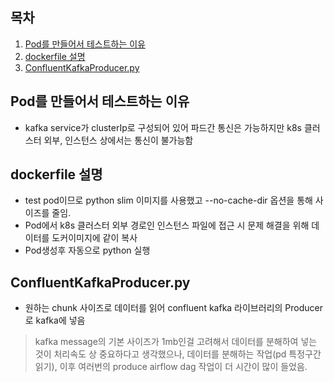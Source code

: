 ## 목차

1. [Pod를 만들어서 테스트하는 이유](#pod를-만들어서-테스트하는-이유)
2. [dockerfile 설명](#dockerfile-설명)
3. [ConfluentKafkaProducer.py](#confluentkafkaproducerpy)

## Pod를 만들어서 테스트하는 이유
- kafka service가 clusterIp로 구성되어 있어 파드간 통신은 가능하지만 k8s 클러스터 외부, 인스턴스 상에서는 통신이 불가능함
## dockerfile 설명
- test pod이므로 python slim 이미지를 사용했고 --no-cache-dir 옵션을 통해 사이즈를 줄임.
- Pod에서 k8s 클러스터 외부 경로인 인스턴스 파일에 접근 시 문제 해결을 위해 데이터를 도커이미지에 같이 복사
- Pod생성후 자동으로 python 실행
## ConfluentKafkaProducer.py
- 원하는 chunk 사이즈로 데이터를 읽어 confluent kafka 라이브러리의 Producer로 kafka에 넣음
> kafka message의 기본 사이즈가 1mb인걸 고려해서 데이터를 분해하여 넣는 것이 처리속도 상 중요하다고 생각했으나, 데이터를 분해하는 작업(pd 특정구간 읽기), 이후 여러번의 produce airflow dag 작업이 더 시간이 많이 들었음.
